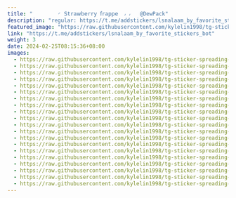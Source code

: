 ```yaml
---
title: "‌        ◜ 𝖲tr𝖺𝗐𝖻𝖾rr𝗒 𝖿r𝖺𝗉𝗉𝖾  ៸ ៸   @DewPack"
description: "regular: https://t.me/addstickers/lsnalaam_by_favorite_stickers_bot"
featured_image: "https://raw.githubusercontent.com/kylelin1998/tg-sticker-spreading-worldwide-images/main/img/28f5a54b-b164-4d5c-b653-2f09d0e71c46.jpg"
link: "https://t.me/addstickers/lsnalaam_by_favorite_stickers_bot"
weight: 3
date: 2024-02-25T08:15:36+08:00
images:
  - https://raw.githubusercontent.com/kylelin1998/tg-sticker-spreading-worldwide-images/main/img/28f5a54b-b164-4d5c-b653-2f09d0e71c46.jpg
  - https://raw.githubusercontent.com/kylelin1998/tg-sticker-spreading-worldwide-images/main/img/8f531ba1-8d15-430f-81e5-74a0c231df1c.jpg
  - https://raw.githubusercontent.com/kylelin1998/tg-sticker-spreading-worldwide-images/main/img/14035a78-1159-4761-961f-a94525ecb482.jpg
  - https://raw.githubusercontent.com/kylelin1998/tg-sticker-spreading-worldwide-images/main/img/9827dbda-3424-46c9-9498-658bcb591502.jpg
  - https://raw.githubusercontent.com/kylelin1998/tg-sticker-spreading-worldwide-images/main/img/9b29869b-19b2-49a2-baed-7f5df06e622a.jpg
  - https://raw.githubusercontent.com/kylelin1998/tg-sticker-spreading-worldwide-images/main/img/8e2bfa08-b221-416d-b6c3-02289f7a1060.jpg
  - https://raw.githubusercontent.com/kylelin1998/tg-sticker-spreading-worldwide-images/main/img/723669a1-8ea5-4135-a8ef-2855d1a36bab.jpg
  - https://raw.githubusercontent.com/kylelin1998/tg-sticker-spreading-worldwide-images/main/img/4807cd39-be1e-4bb9-8a3e-7a00b9fc99fa.jpg
  - https://raw.githubusercontent.com/kylelin1998/tg-sticker-spreading-worldwide-images/main/img/8679e139-271c-4f6d-961e-7d2b32684268.jpg
  - https://raw.githubusercontent.com/kylelin1998/tg-sticker-spreading-worldwide-images/main/img/dc01fc52-4f22-4381-9e5b-db37e7e78e1c.jpg
  - https://raw.githubusercontent.com/kylelin1998/tg-sticker-spreading-worldwide-images/main/img/f9093f8b-82e7-4348-bf94-918a491c7d26.jpg
  - https://raw.githubusercontent.com/kylelin1998/tg-sticker-spreading-worldwide-images/main/img/7edab347-3177-411f-a9a1-86cb3319ea00.jpg
  - https://raw.githubusercontent.com/kylelin1998/tg-sticker-spreading-worldwide-images/main/img/45d96939-91e7-4b7a-a3b2-edfe0bb4389c.jpg
  - https://raw.githubusercontent.com/kylelin1998/tg-sticker-spreading-worldwide-images/main/img/c2556b4c-7b2a-43ad-945c-c891f41cae96.jpg
  - https://raw.githubusercontent.com/kylelin1998/tg-sticker-spreading-worldwide-images/main/img/2c159da8-387a-4c00-9bed-2dbe9ec41b08.jpg
  - https://raw.githubusercontent.com/kylelin1998/tg-sticker-spreading-worldwide-images/main/img/26f2f64f-d6dc-4352-bf3f-b3bcd701d75e.jpg
  - https://raw.githubusercontent.com/kylelin1998/tg-sticker-spreading-worldwide-images/main/img/2a9ac6aa-84ea-47aa-82e9-7359a460a2f6.jpg
  - https://raw.githubusercontent.com/kylelin1998/tg-sticker-spreading-worldwide-images/main/img/6f7c12d7-3274-4be4-879b-0c9ae6d4e4e5.jpg
  - https://raw.githubusercontent.com/kylelin1998/tg-sticker-spreading-worldwide-images/main/img/dbd4d970-8c81-4162-a710-05d0102c81ff.jpg
  - https://raw.githubusercontent.com/kylelin1998/tg-sticker-spreading-worldwide-images/main/img/d0084a4d-a537-4696-9028-7063c8e77849.jpg
---
```

